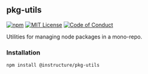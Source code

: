 ## pkg-utils

[![npm][npm]][npm-url]
[![MIT License][license-badge]][license]
[![Code of Conduct][coc-badge]][coc]

Utilities for managing node packages in a mono-repo.

### Installation

```sh
npm install @instructure/pkg-utils
```

[npm]: https://img.shields.io/npm/v/@instructure/pkg-utils.svg
[npm-url]: https://npmjs.com/package/@instructure/pkg-utils
[license-badge]: https://img.shields.io/npm/l/instructure-ui.svg?style=flat-square
[license]: https://github.com/instructure/instructure-ui/blob/master/LICENSE.md
[coc-badge]: https://img.shields.io/badge/code%20of-conduct-ff69b4.svg?style=flat-square
[coc]: https://github.com/instructure/instructure-ui/blob/master/CODE_OF_CONDUCT.md
